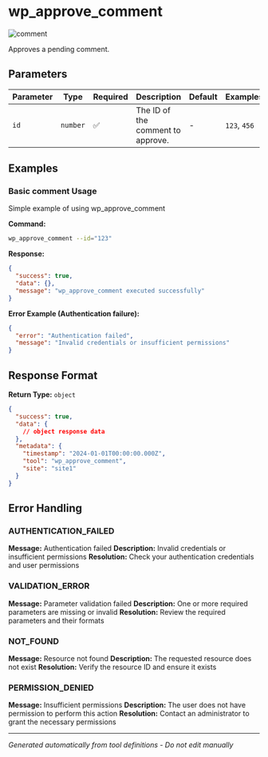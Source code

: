 # wp_approve_comment

![comment](https://img.shields.io/badge/category-comment-lightgrey)

Approves a pending comment.

## Parameters

| Parameter | Type     | Required | Description                       | Default | Examples     |
| --------- | -------- | -------- | --------------------------------- | ------- | ------------ |
| `id`      | `number` | ✅       | The ID of the comment to approve. | -       | `123`, `456` |

## Examples

### Basic comment Usage

Simple example of using wp_approve_comment

**Command:**

```bash
wp_approve_comment --id="123"
```

**Response:**

```json
{
  "success": true,
  "data": {},
  "message": "wp_approve_comment executed successfully"
}
```

**Error Example (Authentication failure):**

```json
{
  "error": "Authentication failed",
  "message": "Invalid credentials or insufficient permissions"
}
```

## Response Format

**Return Type:** `object`

```json
{
  "success": true,
  "data": {
    // object response data
  },
  "metadata": {
    "timestamp": "2024-01-01T00:00:00.000Z",
    "tool": "wp_approve_comment",
    "site": "site1"
  }
}
```

## Error Handling

### AUTHENTICATION_FAILED

**Message:** Authentication failed **Description:** Invalid credentials or insufficient permissions **Resolution:**
Check your authentication credentials and user permissions

### VALIDATION_ERROR

**Message:** Parameter validation failed **Description:** One or more required parameters are missing or invalid
**Resolution:** Review the required parameters and their formats

### NOT_FOUND

**Message:** Resource not found **Description:** The requested resource does not exist **Resolution:** Verify the
resource ID and ensure it exists

### PERMISSION_DENIED

**Message:** Insufficient permissions **Description:** The user does not have permission to perform this action
**Resolution:** Contact an administrator to grant the necessary permissions

---

_Generated automatically from tool definitions - Do not edit manually_
